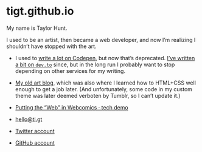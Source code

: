 tigt.github.io
==============

My name is Taylor Hunt.

I used to be an artist, then became a web developer, and now I’m realizing I shouldn’t have stopped with the art.

- I used to [write a lot on Codepen](https://codepen.io/tigt/posts/?grid_type=list), but now that’s deprecated. [I’ve written a bit on `dev.to`](https://dev.to/tigt) since, but in the long run I probably want to stop depending on other services for my writing.

- [My old art blog](https://tigt.tumblr.com), which was also where I learned how to HTML+CSS well enough to get a job later. (And unfortunately, some code in my custom theme was later deemed verboten by Tumblr, so I can’t update it.)

- [Putting the “Web” in Webcomics · tech demo](https://mortropolis.com/tech-demo/)

- <a href="mai&#108;t&#111;&#58;hel&#108;o&#64;ti%&#50;&#69;g&#37;74">he&#108;lo&#64;ti&#46;gt</a>

- [Twitter account](https://twitter.com/tigt_)

- [GitHub account](https://github.com/tigt)
